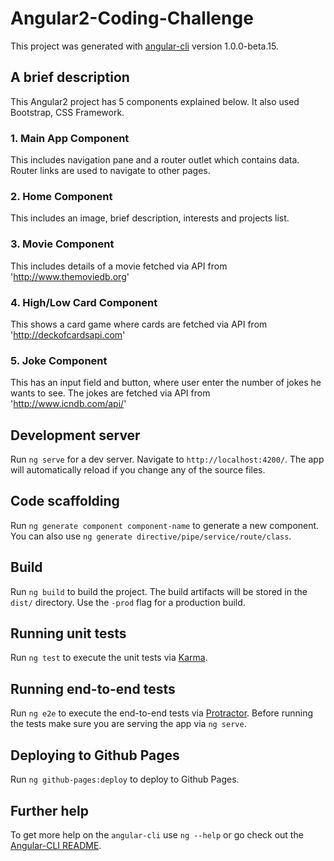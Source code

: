 # Angular2-Coding-Challenge

This project was generated with [angular-cli](https://github.com/angular/angular-cli) version 1.0.0-beta.15.

## A brief description
This Angular2 project has 5 components explained below. It also used Bootstrap, CSS Framework.
### 1. Main App Component
This includes navigation pane and a router outlet which contains data. Router links are used to navigate to other pages.
### 2. Home Component
This includes an image, brief description, interests and projects list.
### 3. Movie Component
This includes details of a movie fetched via API from 'http://www.themoviedb.org'
### 4. High/Low Card Component
This shows a card game where cards are fetched via API from 'http://deckofcardsapi.com'
### 5. Joke Component
This has an input field and button, where user enter the number of jokes he wants to see. The jokes are fetched via API from 'http://www.icndb.com/api/'


## Development server

Run `ng serve` for a dev server. Navigate to `http://localhost:4200/`. The app will automatically reload if you change any of the source files.

## Code scaffolding

Run `ng generate component component-name` to generate a new component. You can also use `ng generate directive/pipe/service/route/class`.

## Build

Run `ng build` to build the project. The build artifacts will be stored in the `dist/` directory. Use the `-prod` flag for a production build.

## Running unit tests

Run `ng test` to execute the unit tests via [Karma](https://karma-runner.github.io).

## Running end-to-end tests

Run `ng e2e` to execute the end-to-end tests via [Protractor](http://www.protractortest.org/).
Before running the tests make sure you are serving the app via `ng serve`.

## Deploying to Github Pages

Run `ng github-pages:deploy` to deploy to Github Pages.

## Further help

To get more help on the `angular-cli` use `ng --help` or go check out the [Angular-CLI README](https://github.com/angular/angular-cli/blob/master/README.md).

